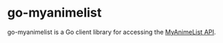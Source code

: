 # go-myanimelist #

go-myanimelist is a Go client library for accessing the [MyAnimeList API](http://myanimelist.net/modules.php?go=api).